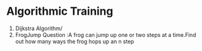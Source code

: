 # Algorithmic Training
1. Dijkstra Algorithm/
2. FrogJump Question :A frog can jump up one or two steps at a time.Find out how many ways the frog hops up an n step
